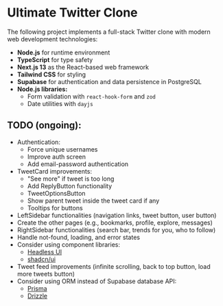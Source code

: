 # Ultimate Twitter Clone

The following project implements a full-stack Twitter clone with modern web development technologies:

- **Node.js** for runtime environment
- **TypeScript** for type safety
- **Next.js 13** as the React-based web framework
- **Tailwind CSS** for styling
- **Supabase** for authentication and data persistence in PostgreSQL
- **Node.js libraries:**
  - Form validation with `react-hook-form` and `zod`
  - Date utilities with `dayjs`

## TODO (ongoing):

- Authentication:
  - Force unique usernames
  - Improve auth screen
  - Add email-password authentication
- TweetCard improvements:
  - "See more" if tweet is too long
  - Add ReplyButton functionality
  - TweetOptionsButton
  - Show parent tweet inside the tweet card if any
  - Tooltips for buttons
- LeftSidebar functionalities (navigation links, tweet button, user button)
- Create the other pages (e.g., bookmarks, profile, explore, messages)
- RightSidebar functionalities (search bar, trends for you, who to follow)
- Handle not-found, loading, and error states
- Consider using component libraries:
  - [Headless UI](https://headlessui.com/)
  - [shadcn/ui](https://ui.shadcn.com/)
- Tweet feed improvements (infinite scrolling, back to top button, load more tweets button)
- Consider using ORM instead of Supabase database API:
  - [Prisma](https://www.prisma.io/)
  - [Drizzle](https://orm.drizzle.team/)
